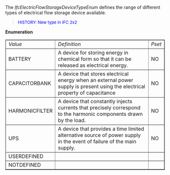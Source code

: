 ﻿The _IfcElectricFlowStorageDeviceTypeEnum_ defines the range of different types of electrical flow storage device available.

> <font color="#0000FF" size="-1"> HISTORY: New type in IFC 2x2
		  </font>
> 


**Enumeration**

<table border="1"> 
		<tr> 
		  <td><i>Value</i></td> 
		  <td><i>Definition</i></td> 
		  <td><i>Pset</i></td> 
		</tr> 
		<tr> 
		  <td>BATTERY</td> 
		  <td>A device for storing energy in chemical form so that it can be
			 released as electrical energy.</td> 
		  <td>NO</td> 
		</tr> 
		<tr> 
		  <td>CAPACITORBANK</td> 
		  <td>A device that stores electrical energy when an external power
			 supply is present using the electrical property of capacitance</td> 
		  <td>NO</td> 
		</tr> 
		<tr> 
		  <td>HARMONICFILTER</td> 
		  <td>A device that constantly injects currents that precisely correspond
			 to the harmonic components drawn by the load.</td> 
		  <td>NO</td> 
		</tr> 
		<tr> 
		  <td>UPS</td> 
		  <td>A device that provides a time limited alternative source of power
			 supply in the event of failure of the main supply.</td> 
		  <td>NO</td> 
		</tr> 
		<tr> 
		  <td>USERDEFINED</td> 
		  <td></td> 
		  <td></td> 
		</tr> 
		<tr> 
		  <td>NOTDEFINED</td> 
		  <td></td> 
		  <td></td> 
		</tr> 
	 </table>
